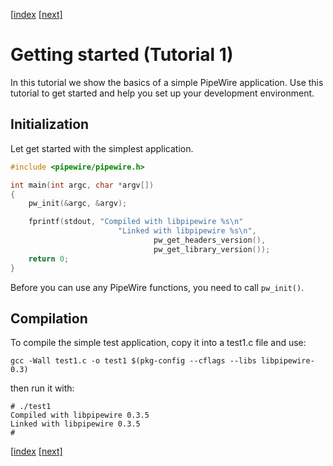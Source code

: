 [[index](tutorial-index.md) [[next]](tutorial2.md)

# Getting started (Tutorial 1)

In this tutorial we show the basics of a simple PipeWire application.
Use this tutorial to get started and help you set up your development
environment.

## Initialization

Let get started with the simplest application.

```c
#include <pipewire/pipewire.h>                                                  

int main(int argc, char *argv[])
{
	pw_init(&argc, &argv);

	fprintf(stdout, "Compiled with libpipewire %s\n"
                        "Linked with libpipewire %s\n",
                                pw_get_headers_version(),
                                pw_get_library_version());
	return 0;
}
```

Before you can use any PipeWire functions, you need to call `pw_init()`.

## Compilation

To compile the simple test application, copy it into a test1.c file and
use:

```
gcc -Wall test1.c -o test1 $(pkg-config --cflags --libs libpipewire-0.3)
```

then run it with:

```
# ./test1
Compiled with libpipewire 0.3.5
Linked with libpipewire 0.3.5
#
```

[[index](tutorial-index.md) [[next]](tutorial2.md)
